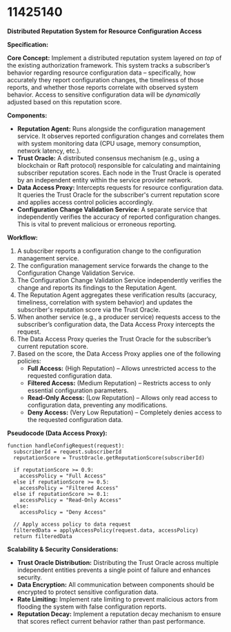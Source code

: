 # 11425140

**Distributed Reputation System for Resource Configuration Access**

**Specification:**

**Core Concept:** Implement a distributed reputation system layered *on top* of the existing authorization framework. This system tracks a subscriber’s behavior regarding resource configuration data – specifically, how accurately they report configuration changes, the timeliness of those reports, and whether those reports correlate with observed system behavior. Access to sensitive configuration data will be *dynamically* adjusted based on this reputation score.

**Components:**

*   **Reputation Agent:** Runs alongside the configuration management service. It observes reported configuration changes and correlates them with system monitoring data (CPU usage, memory consumption, network latency, etc.).
*   **Trust Oracle:** A distributed consensus mechanism (e.g., using a blockchain or Raft protocol) responsible for calculating and maintaining subscriber reputation scores. Each node in the Trust Oracle is operated by an independent entity within the service provider network.
*   **Data Access Proxy:** Intercepts requests for resource configuration data. It queries the Trust Oracle for the subscriber's current reputation score and applies access control policies accordingly.
*   **Configuration Change Validation Service:**  A separate service that independently verifies the accuracy of reported configuration changes. This is vital to prevent malicious or erroneous reporting.

**Workflow:**

1.  A subscriber reports a configuration change to the configuration management service.
2.  The configuration management service forwards the change to the Configuration Change Validation Service.
3.  The Configuration Change Validation Service independently verifies the change and reports its findings to the Reputation Agent.
4.  The Reputation Agent aggregates these verification results (accuracy, timeliness, correlation with system behavior) and updates the subscriber's reputation score via the Trust Oracle.
5.  When another service (e.g., a producer service) requests access to the subscriber’s configuration data, the Data Access Proxy intercepts the request.
6.  The Data Access Proxy queries the Trust Oracle for the subscriber’s current reputation score.
7.  Based on the score, the Data Access Proxy applies one of the following policies:
    *   **Full Access:** (High Reputation) – Allows unrestricted access to the requested configuration data.
    *   **Filtered Access:** (Medium Reputation) – Restricts access to only essential configuration parameters.
    *   **Read-Only Access:** (Low Reputation) –  Allows only read access to configuration data, preventing any modifications.
    *   **Deny Access:** (Very Low Reputation) – Completely denies access to the requested configuration data.

**Pseudocode (Data Access Proxy):**

```
function handleConfigRequest(request):
  subscriberId = request.subscriberId
  reputationScore = TrustOracle.getReputationScore(subscriberId)

  if reputationScore >= 0.9:
    accessPolicy = "Full Access"
  else if reputationScore >= 0.5:
    accessPolicy = "Filtered Access"
  else if reputationScore >= 0.1:
    accessPolicy = "Read-Only Access"
  else:
    accessPolicy = "Deny Access"

  // Apply access policy to data request
  filteredData = applyAccessPolicy(request.data, accessPolicy)
  return filteredData
```

**Scalability & Security Considerations:**

*   **Trust Oracle Distribution:** Distributing the Trust Oracle across multiple independent entities prevents a single point of failure and enhances security.
*   **Data Encryption:** All communication between components should be encrypted to protect sensitive configuration data.
*   **Rate Limiting:** Implement rate limiting to prevent malicious actors from flooding the system with false configuration reports.
*   **Reputation Decay:** Implement a reputation decay mechanism to ensure that scores reflect current behavior rather than past performance.